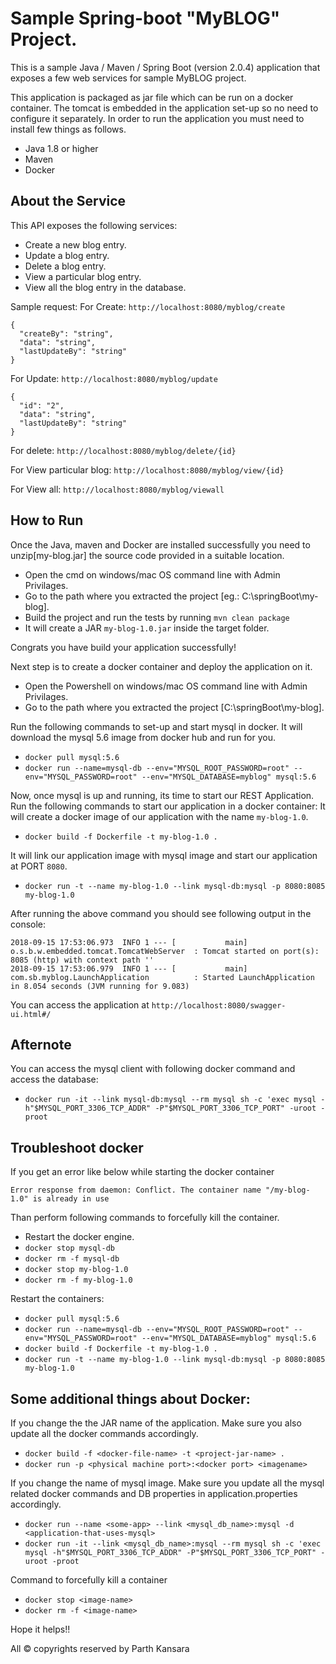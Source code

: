 # Sample Spring-boot "MyBLOG" Project.

This is a sample Java / Maven / Spring Boot (version 2.0.4) application that exposes a few web services for sample MyBLOG project.

This application is packaged as jar file which can be run on a docker container. The tomcat is embedded in the application set-up so no need to configure it separately. In order to run the application you must need to install few things as follows.

* Java 1.8 or higher
* Maven
* Docker


## About the Service

This API exposes the following services: 
* Create a new blog entry.
* Update a blog entry.
* Delete a blog entry.
* View a particular blog entry.
* View all the blog entry in the database.

Sample request:
For Create:
```http://localhost:8080/myblog/create```
```
{
  "createBy": "string",
  "data": "string",
  "lastUpdateBy": "string"
}
```


For Update:
```http://localhost:8080/myblog/update```
```
{
  "id": "2",
  "data": "string",
  "lastUpdateBy": "string"
}
```

For delete:
```http://localhost:8080/myblog/delete/{id}```

For View particular blog:
```http://localhost:8080/myblog/view/{id}```

For View all:
```http://localhost:8080/myblog/viewall```


## How to Run

Once the Java, maven and Docker are installed successfully you need to unzip[my-blog.jar] the source code provided in a suitable location.

* Open the cmd on windows/mac OS command line with Admin Privilages.
* Go to the path where you extracted the project [eg.: C:\springBoot\my-blog].
* Build the project and run the tests by running ```mvn clean package```
* It will create a JAR ```my-blog-1.0.jar``` inside the target folder.

Congrats you have build your application successfully!

Next step is to create a docker container and deploy the application on it.

* Open the Powershell on windows/mac OS command line with Admin Privilages.
* Go to the path where you extracted the project [C:\springBoot\my-blog].

Run the following commands to set-up and start mysql in docker. It will download the mysql 5.6 image from docker hub and run for you.
* ```docker pull mysql:5.6```
* ```docker run --name=mysql-db --env="MYSQL_ROOT_PASSWORD=root" --env="MYSQL_PASSWORD=root" --env="MYSQL_DATABASE=myblog" mysql:5.6```

Now, once mysql is up and running, its time to start our REST Application. Run the following commands to start our application in a docker container:
It will create a docker image of our application with the name ```my-blog-1.0```.
* ```docker build -f Dockerfile -t my-blog-1.0 .```

It will link our application image with mysql image and start our application at PORT ```8080```.
* ```docker run -t --name my-blog-1.0 --link mysql-db:mysql -p 8080:8085 my-blog-1.0```

After running the above command you should see following output in the console:

```
2018-09-15 17:53:06.973  INFO 1 --- [           main] o.s.b.w.embedded.tomcat.TomcatWebServer  : Tomcat started on port(s): 8085 (http) with context path ''
2018-09-15 17:53:06.979  INFO 1 --- [           main] com.sb.myblog.LaunchApplication          : Started LaunchApplication in 8.054 seconds (JVM running for 9.083)
```

You can access the application at ```http://localhost:8080/swagger-ui.html#/```


## Afternote

You can access the mysql client with following docker command and access the database:
* ```docker run -it --link mysql-db:mysql --rm mysql sh -c 'exec mysql -h"$MYSQL_PORT_3306_TCP_ADDR" -P"$MYSQL_PORT_3306_TCP_PORT" -uroot -proot```

## Troubleshoot docker

If you get an error like below while starting the docker container

```Error response from daemon: Conflict. The container name "/my-blog-1.0" is already in use```


Than perform following commands to forcefully kill the container.
* Restart the docker engine.
* ```docker stop mysql-db```
* ```docker rm -f mysql-db```
* ```docker stop my-blog-1.0```
* ```docker rm -f my-blog-1.0```

Restart the containers:
* ```docker pull mysql:5.6```
* ```docker run --name=mysql-db --env="MYSQL_ROOT_PASSWORD=root" --env="MYSQL_PASSWORD=root" --env="MYSQL_DATABASE=myblog" mysql:5.6```
* ```docker build -f Dockerfile -t my-blog-1.0 .```
* ```docker run -t --name my-blog-1.0 --link mysql-db:mysql -p 8080:8085 my-blog-1.0```

## Some additional things about Docker:

If you change the the JAR name of the application. Make sure you also update all the docker commands accordingly.
* ```docker build -f <docker-file-name> -t <project-jar-name> .```
* ```docker run -p <physical machine port>:<docker port> <imagename>```

If you change the name of mysql image. Make sure you update all the mysql related docker commands and DB properties in application.properties accordingly.  
* ```docker run --name <some-app> --link <mysql_db_name>:mysql -d <application-that-uses-mysql>```
* ```docker run -it --link <mysql_db_name>:mysql --rm mysql sh -c 'exec mysql -h"$MYSQL_PORT_3306_TCP_ADDR" -P"$MYSQL_PORT_3306_TCP_PORT" -uroot -proot```

Command to forcefully kill a container
* ```docker stop <image-name>```
* ```docker rm -f <image-name>```


Hope it helps!!

All © copyrights reserved by Parth Kansara